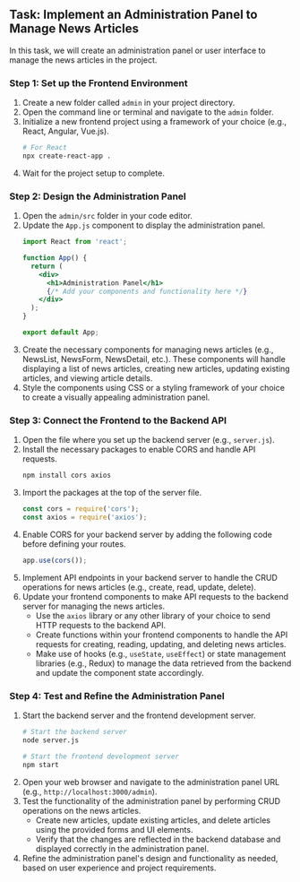 

## Task: Implement an Administration Panel to Manage News Articles

In this task, we will create an administration panel or user interface to manage the news articles in the project.

### Step 1: Set up the Frontend Environment

1. Create a new folder called `admin` in your project directory.
2. Open the command line or terminal and navigate to the `admin` folder.
3. Initialize a new frontend project using a framework of your choice (e.g., React, Angular, Vue.js).
   ```bash
   # For React
   npx create-react-app .
   ```
4. Wait for the project setup to complete.

### Step 2: Design the Administration Panel

1. Open the `admin/src` folder in your code editor.
2. Update the `App.js` component to display the administration panel.
   ```jsx
   import React from 'react';

   function App() {
     return (
       <div>
         <h1>Administration Panel</h1>
         {/* Add your components and functionality here */}
       </div>
     );
   }

   export default App;
   ```
3. Create the necessary components for managing news articles (e.g., NewsList, NewsForm, NewsDetail, etc.). These components will handle displaying a list of news articles, creating new articles, updating existing articles, and viewing article details.
4. Style the components using CSS or a styling framework of your choice to create a visually appealing administration panel.

### Step 3: Connect the Frontend to the Backend API

1. Open the file where you set up the backend server (e.g., `server.js`).
2. Install the necessary packages to enable CORS and handle API requests.
   ```bash
   npm install cors axios
   ```
3. Import the packages at the top of the server file.
   ```javascript
   const cors = require('cors');
   const axios = require('axios');
   ```
4. Enable CORS for your backend server by adding the following code before defining your routes.
   ```javascript
   app.use(cors());
   ```
5. Implement API endpoints in your backend server to handle the CRUD operations for news articles (e.g., create, read, update, delete).
6. Update your frontend components to make API requests to the backend server for managing the news articles.
   - Use the `axios` library or any other library of your choice to send HTTP requests to the backend API.
   - Create functions within your frontend components to handle the API requests for creating, reading, updating, and deleting news articles.
   - Make use of hooks (e.g., `useState`, `useEffect`) or state management libraries (e.g., Redux) to manage the data retrieved from the backend and update the component state accordingly.

### Step 4: Test and Refine the Administration Panel

1. Start the backend server and the frontend development server.
   ```bash
   # Start the backend server
   node server.js

   # Start the frontend development server
   npm start
   ```
2. Open your web browser and navigate to the administration panel URL (e.g., `http://localhost:3000/admin`).
3. Test the functionality of the administration panel by performing CRUD operations on the news articles.
   - Create new articles, update existing articles, and delete articles using the provided forms and UI elements.
   - Verify that the changes are reflected in the backend database and displayed correctly in the administration panel.
4. Refine the administration panel's design and functionality as needed, based on user experience and project requirements.

